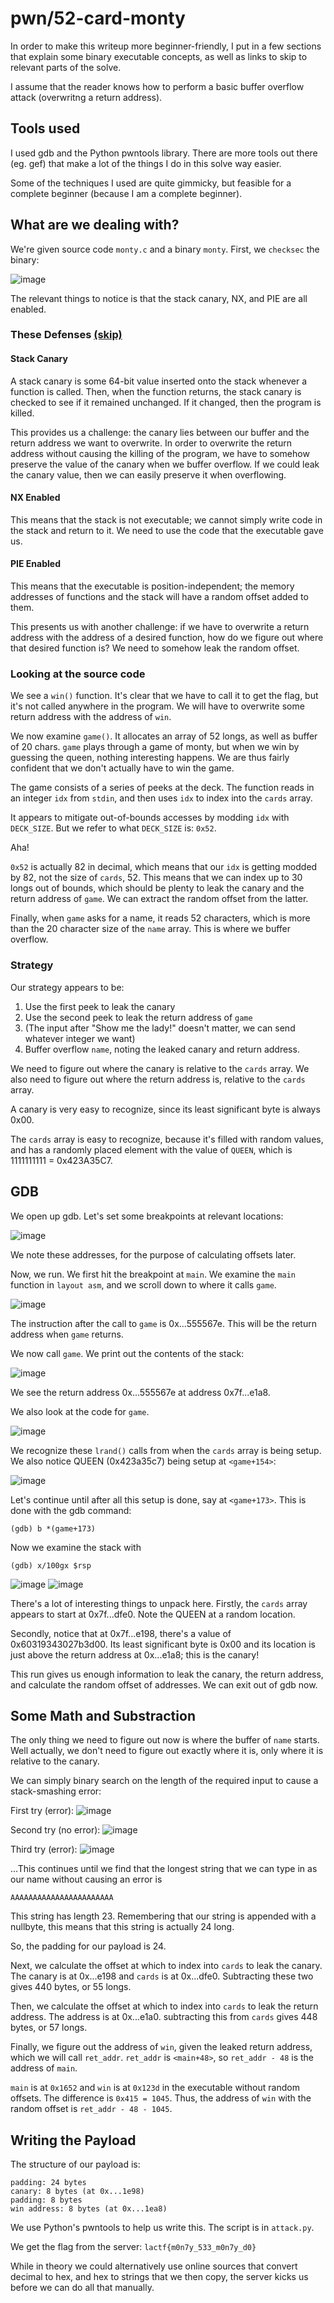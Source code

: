 # pwn/52-card-monty
In order to make this writeup more beginner-friendly,
I put in a few sections that explain some binary executable concepts, as well as
links to skip to relevant parts of the solve.

I assume that the reader knows how to perform a basic buffer overflow attack (overwritng a return address).

## Tools used
I used gdb and the Python pwntools library. There are more tools out there (eg. gef) that make a lot of the things I do in this solve way easier.

Some of the techniques I used are quite gimmicky, but feasible for a complete beginner (because I am a complete beginner).

## What are we dealing with?
We're given source code `monty.c` and a binary `monty`. First, we `checksec` the binary:

![image](pics/checksec.png)

The relevant things to notice is that the stack canary, NX, and PIE are all enabled.

### These Defenses [(skip)](#looking-at-the-source-code)

#### Stack Canary
A stack canary is some 64-bit value inserted onto the stack whenever a function is called. Then, when the function returns, the stack canary is checked to see if it remained unchanged. If it changed, then the program is killed.

This provides us a challenge: the canary lies between our buffer and the return address we want to overwrite. In order to overwrite the return address without causing the killing of the program, we have to somehow preserve the value of the canary when we buffer overflow.
If we could leak the canary value, then we can easily preserve it when overflowing.

#### NX Enabled
This means that the stack is not executable; we cannot simply write code in the stack and return to it. We need to use the code that the executable gave us.

#### PIE Enabled
This means that the executable is position-independent; the memory addresses of functions and the stack will have a random offset added to them.

This presents us with another challenge: if we have to overwrite a return address with the address of a desired function, how do we figure out where that desired function is? We need to somehow leak the random offset.

### Looking at the source code
We see a `win()` function. It's clear that we have to call it to get the flag, but it's not called anywhere in the program. We will have to overwrite some return address with the address of `win`.

We now examine `game()`. It allocates an array of 52 longs, as well as buffer of 20 chars. 
`game` plays through a game of monty, but when we win by guessing the queen, nothing interesting happens. We are thus fairly confident that we don't actually have to win the game.

The game consists of a series of peeks at the deck.
The function reads in an integer `idx` from `stdin`, and then uses `idx` to index into the `cards` array. 

It appears to mitigate out-of-bounds accesses by modding `idx` with `DECK_SIZE`. But we refer to what `DECK_SIZE` is: `0x52`.

Aha!

`0x52` is actually 82 in decimal, which means that our `idx` is getting modded by 82, not the size of `cards`, 52. This means that we can index up to 30 longs out of bounds, which should be plenty to leak the canary and the return address of `game`. We can extract the random offset from the latter.

Finally, when `game` asks for a name, it reads 52 characters, which is more than the 20 character size of the `name` array. This is where we buffer overflow.

### Strategy

Our strategy appears to be:

1. Use the first peek to leak the canary
2. Use the second peek to leak the return address of `game`
3. (The input after "Show me the lady!" doesn't matter, we can send whatever integer we want)
4. Buffer overflow `name`, noting the leaked canary and return address.

We need to figure out where the canary is relative to the `cards` array. We also need to figure out where the return address is, relative to the `cards` array.

A canary is very easy to recognize, since its least significant byte is always 0x00.

The `cards` array is easy to recognize, because it's filled with random values, and has a randomly placed element with the value of `QUEEN`, which is 1111111111 = 0x423A35C7.


## GDB

We open up gdb. Let's set some breakpoints
at relevant locations:

![image](pics/breakpoints.png)

We note these addresses, for the purpose of calculating offsets later.

Now, we run. We first hit the breakpoint at `main`. We examine the `main` function in `layout asm`, and we scroll down to where it calls `game`.

![image](pics/mainretaddr.png)

The instruction after the call to `game` is 0x...555567e. This will be the return address when `game` returns.

We now call `game`. We print out the contents of the stack: 

![image](pics/gamestack.png)

We see the return address 0x...555567e at address 0x7f...e1a8.

We also look at the code for `game`.

![image](pics/lrand.png)

We recognize these `lrand()` calls from when the `cards` array is being setup. We also notice QUEEN (0x423a35c7) being setup at `<game+154>`:

![image](pics/queen.png)

Let's continue until after all this setup is done, say at `<game+173>`. This is done with the gdb command:

```
(gdb) b *(game+173)
```

Now we examine the stack with

```
(gdb) x/100gx $rsp
```

![image](pics/stack1.png)
![image](pics/stack2.png)

There's a lot of interesting things to unpack here. Firstly, the `cards` array appears to start at 0x7f...dfe0. Note the QUEEN at a random location.

Secondly, notice that at 0x7f...e198, there's a value of 0x60319343027b3d00. Its least significant byte is 0x00 and its location is just above the return address at 0x...e1a8; this is the canary!

This run gives us enough information to leak the canary, the return address, and calculate the random offset of addresses. We can exit out of gdb now.

## Some Math and Substraction

The only thing we need to figure out now is where the buffer of `name` starts. Well actually, we don't need to figure out exactly where it is, only where it is relative to the canary.

We can simply binary search on the length of the required input to cause a stack-smashing error:

First try (error):
![image](pics/funny1.png)

Second try (no error):
![image](pics/funny2.png)

Third try (error):
![image](pics/funny3.png)

...This continues until we find that the longest string that we can type in as our name without causing an error is

```
AAAAAAAAAAAAAAAAAAAAAAA
```

This string has length 23. Remembering that our string is appended with a nullbyte, this means that this string is actually 24 long.

So, the padding for our payload is 24.

Next, we calculate the offset at which to index into `cards` to leak the canary. The canary is at 0x...e198 and `cards` is at 0x...dfe0. Subtracting these two gives 440 bytes, or 55 longs.

Then, we calculate the offset at which to index into `cards` to leak the return address. The address is at 0x...e1a0. subtracting this from `cards` gives 448 bytes, or 57 longs.

Finally, we figure out the address of `win`, given the leaked return address, which we will call `ret_addr`. `ret_addr` is `<main+48>`, so `ret_addr - 48` is the address of `main`.

`main` is at `0x1652` and `win` is at `0x123d` in the executable without random offsets. The difference is `0x415 = 1045`. Thus, the address of `win` with the random offset is `ret_addr - 48 - 1045`.

## Writing the Payload

The structure of our payload is:
```
padding: 24 bytes
canary: 8 bytes (at 0x...1e98)
padding: 8 bytes
win address: 8 bytes (at 0x...1ea8)
```

We use Python's pwntools to help us write this. The script is in `attack.py`.

We get the flag from the server: `lactf{m0n7y_533_m0n7y_d0}`

While in theory we could alternatively use online sources that convert decimal to hex,
and hex to strings that we then copy, the server kicks us before we can do all that manually.